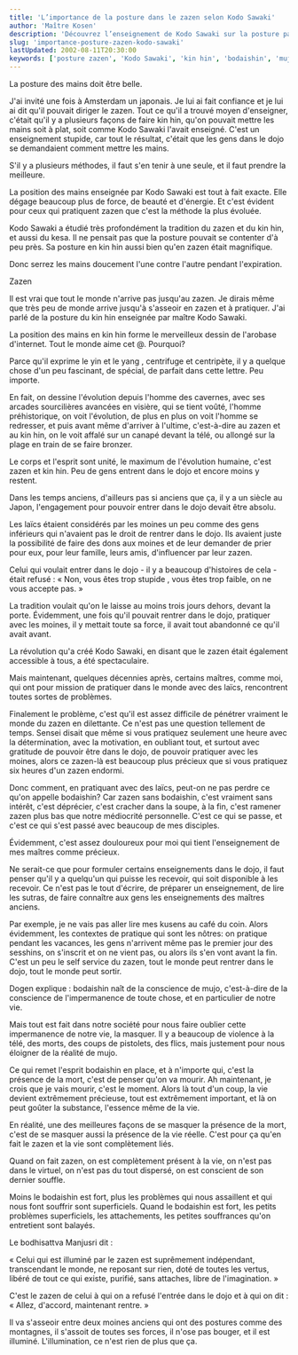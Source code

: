 ```yaml
---
title: 'L’importance de la posture dans le zazen selon Kodo Sawaki'
author: 'Maître Kosen'
description: 'Découvrez l’enseignement de Kodo Sawaki sur la posture parfaite en zazen et kin hin, et son impact sur l’évolution spirituelle.'
slug: 'importance-posture-zazen-kodo-sawaki'
lastUpdated: 2002-08-11T20:30:00
keywords: ['posture zazen', 'Kodo Sawaki', 'kin hin', 'bodaishin', 'mujo', 'zazen', 'dojo', 'impermanence', 'laïcs', 'spiritualité']
---
```


La posture des mains doit être belle.

J'ai invité une fois à Amsterdam un japonais. Je lui ai fait confiance
et je lui ai dit qu'il pouvait diriger le zazen. Tout ce qu'il a trouvé
moyen d'enseigner, c'était qu'il y a plusieurs façons de faire kin hin,
qu'on pouvait mettre les mains soit à plat, soit comme Kodo Sawaki
l'avait enseigné. C'est un enseignement stupide, car tout le résultat,
c'était que les gens dans le dojo se demandaient comment mettre les
mains.

S'il y a plusieurs méthodes, il faut s'en tenir à une seule, et il faut
prendre la meilleure.

La position des mains enseignée par Kodo Sawaki est tout à fait exacte.
Elle dégage beaucoup plus de force, de beauté et d'énergie. Et c'est
évident pour ceux qui pratiquent zazen que c'est la méthode la plus
évoluée.

Kodo Sawaki a étudié très profondément la tradition du zazen et du kin
hin, et aussi du kesa. Il ne pensait pas que la posture pouvait se
contenter d'à peu près. Sa posture en kin hin aussi bien qu'en zazen
était magnifique.

Donc serrez les mains doucement l'une contre l'autre pendant
l'expiration.

Zazen

Il est vrai que tout le monde n'arrive pas jusqu'au zazen. Je dirais
même que très peu de monde arrive jusqu'à s'asseoir en zazen et à
pratiquer. J'ai parlé de la posture du kin hin enseignée par maître Kodo
Sawaki.

La position des mains en kin hin forme le merveilleux dessin de
l'arobase d'internet. Tout le monde aime cet @. Pourquoi?

Parce qu'il exprime le yin et le yang , centrifuge et centripète, il y a
quelque chose d'un peu fascinant, de spécial, de parfait dans cette
lettre. Peu importe.

En fait, on dessine l'évolution depuis l'homme des cavernes, avec ses
arcades sourcilières avancées en visière, qui se tient voûté, l'homme
préhistorique, on voit l'évolution, de plus en plus on voit l'homme se
redresser, et puis avant même d'arriver à l'ultime, c'est-à-dire au
zazen et au kin hin, on le voit affalé sur un canapé devant la télé, ou
allongé sur la plage en train de se faire bronzer.

Le corps et l'esprit sont unité, le maximum de l'évolution humaine,
c'est zazen et kin hin. Peu de gens entrent dans le dojo et encore moins
y restent.

Dans les temps anciens, d'ailleurs pas si anciens que ça, il y a un
siècle au Japon, l'engagement pour pouvoir entrer dans le dojo devait
être absolu.

Les laïcs étaient considérés par les moines un peu comme des gens
inférieurs qui n'avaient pas le droit de rentrer dans le dojo. Ils
avaient juste la possibilité de faire des dons aux moines et de leur
demander de prier pour eux, pour leur famille, leurs amis, d'influencer
par leur zazen.

Celui qui voulait entrer dans le dojo - il y a beaucoup d'histoires de
cela - était refusé : « Non, vous êtes trop stupide , vous êtes trop
faible, on ne vous accepte pas. »

La tradition voulait qu'on le laisse au moins trois jours dehors, devant
la porte. Évidemment, une fois qu'il pouvait rentrer dans le dojo,
pratiquer avec les moines, il y mettait toute sa force, il avait tout
abandonné ce qu'il avait avant.

La révolution qu'a créé Kodo Sawaki, en disant que le zazen était
également accessible à tous, a été spectaculaire.

Mais maintenant, quelques décennies après, certains maîtres, comme moi,
qui ont pour mission de pratiquer dans le monde avec des laïcs,
rencontrent toutes sortes de problèmes.

Finalement le problème, c'est qu'il est assez difficile de pénétrer
vraiment le monde du zazen en dilettante. Ce n'est pas une question
tellement de temps. Sensei disait que même si vous pratiquez seulement
une heure avec la détermination, avec la motivation, en oubliant tout,
et surtout avec gratitude de pouvoir être dans le dojo, de pouvoir
pratiquer avec les moines, alors ce zazen-là est beaucoup plus précieux
que si vous pratiquez six heures d'un zazen endormi.

Donc comment, en pratiquant avec des laïcs, peut-on ne pas perdre ce
qu'on appelle bodaishin? Car zazen sans bodaishin, c'est vraiment sans
intérêt, c'est déprécier, c'est cracher dans la soupe, à la fin, c'est
ramener zazen plus bas que notre médiocrité personnelle. C'est ce qui se
passe, et c'est ce qui s'est passé avec beaucoup de mes disciples.

Évidemment, c'est assez douloureux pour moi qui tient l'enseignement de
mes maîtres comme précieux.

Ne serait-ce que pour formuler certains enseignements dans le dojo, il
faut penser qu'il y a quelqu'un qui puisse les recevoir, qui soit
disponible à les recevoir. Ce n'est pas le tout d'écrire, de préparer un
enseignement, de lire les sutras, de faire connaître aux gens les
enseignements des maîtres anciens.

Par exemple, je ne vais pas aller lire mes kusens au café du coin. Alors
évidemment, les contextes de pratique qui sont les nôtres: on pratique
pendant les vacances, les gens n'arrivent même pas le premier jour des
sesshins, on s'inscrit et on ne vient pas, ou alors ils s'en vont avant
la fin. C'est un peu le self service du zazen, tout le monde peut
rentrer dans le dojo, tout le monde peut sortir.

Dogen explique : bodaishin naît de la conscience de mujo, c'est-à-dire
de la conscience de l'impermanence de toute chose, et en particulier de
notre vie.

Mais tout est fait dans notre société pour nous faire oublier cette
impermanence de notre vie, la masquer. Il y a beaucoup de violence à la
télé, des morts, des coups de pistolets, des flics, mais justement pour
nous éloigner de la réalité de mujo.

Ce qui remet l'esprit bodaishin en place, et à n'importe qui, c'est la
présence de la mort, c'est de penser qu'on va mourir. Ah maintenant, je
crois que je vais mourir, c'est le moment. Alors là tout d'un coup, la
vie devient extrêmement précieuse, tout est extrêmement important, et là
on peut goûter la substance, l'essence même de la vie.

En réalité, une des meilleures façons de se masquer la présence de la
mort, c'est de se masquer aussi la présence de la vie réelle. C'est pour
ça qu'en fait le zazen et la vie sont complètement liés.

Quand on fait zazen, on est complètement présent à la vie, on n'est pas
dans le virtuel, on n'est pas du tout dispersé, on est conscient de son
dernier souffle.

Moins le bodaishin est fort, plus les problèmes qui nous assaillent et
qui nous font souffrir sont superficiels. Quand le bodaishin est fort,
les petits problèmes superficiels, les attachements, les petites
souffrances qu'on entretient sont balayés.

Le bodhisattva Manjusri dit :

« Celui qui est illuminé par le zazen est suprêmement indépendant,
transcendant le monde, ne reposant sur rien, doté de toutes les vertus,
libéré de tout ce qui existe, purifié, sans attaches, libre de
l'imagination. »

C'est le zazen de celui à qui on a refusé l'entrée dans le dojo et à qui
on dit : « Allez, d'accord, maintenant rentre. »

Il va s'asseoir entre deux moines anciens qui ont des postures comme des
montagnes, il s'assoit de toutes ses forces, il n'ose pas bouger, et il
est illuminé. L'illumination, ce n'est rien de plus que ça.

